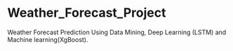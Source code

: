 # Weather_Forecast_Project
Weather Forecast Prediction Using Data Mining, Deep Learning (LSTM) and Machine learning(XgBoost).
